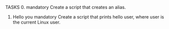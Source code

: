 TASKS
0. <o>
mandatory
Create a script that creates an alias.
1. Hello you
mandatory
Create a script that prints hello user, where user is the current Linux user.
